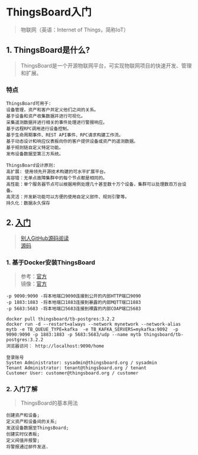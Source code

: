 # ThingsBoard入门
> 物联网（英语：Internet of Things，简称IoT）  

## 1. ThingsBoard是什么?
> ThingsBoard是一个开源物联网平台，可实现物联网项目的快速开发、管理和扩展。

### 特点
```
ThingsBoard可用于:
设备管理，资产和客户并定义他们之间的关系。
基于设备和资产收集数据并进行可视化。
采集遥测数据并进行相关的事件处理进行警报响应。
基于远程RPC调用进行设备控制。
基于生命周期事件、REST API事件、RPC请求构建工作流。
基于动态设计和响应仪表板向你的客户提供设备或资产的遥测数据。
基于规则链自定义特定功能。
发布设备数据至第三方系统。
```
```
ThingsBoard设计原则:
高扩展: 使用领先开源技术构建的可水平扩展平台。
高容错：无单点故障集群中的每个节点都是相同的。
高性能：单个服务器节点可以根据用例处理几十甚至数十万个设备，集群可以处理数百万台设备。
高灵活：开发新功能可以方便的使用自定义部件、规则引擎等。
持久化：数据永久保存
```

## 2. [入门](http://www.ithingsboard.com/docs/getting-started-guides/helloworld/)
> [别人GitHub源码阅读](https://github.com/sanshengshui/thingsboard)  
> [源码](https://github.com/thingsboard/thingsboard)

### 1. 基于Docker安装ThingsBoard
> 参考：[官方](http://www.ithingsboard.com/docs/user-guide/install/docker/?ubuntuThingsboardQueue=kafka)  
> 镜像：[官方](https://hub.docker.com/r/thingsboard/tb-postgres/)  
```
-p 9090:9090 -将本地端口9090连接到公开的内部HTTP端口9090
-p 1883:1883 -将本地端口1883连接到暴露的内部MQTT端口1883
-p 5683:5683 -将本地端口5683连接到裸露的内部COAP端口5683
```
```
docker pull thingsboard/tb-postgres:3.2.2
docker run -d --restart=always --network mynetwork --network-alias mytb -e TB_QUEUE_TYPE=kafka  -e TB_KAFKA_SERVERS=mykafka:9092  -p 9090:9090 -p 1883:1883 -p 5683:5683/udp --name mytb thingsboard/tb-postgres:3.2.2
浏览器访问： http://localhost:9090/home
```
```
登录账号
Systen Administrator: sysadmin@thingsboard.org / sysadmin
Tenant Administrator: tenant@thingsboard.org / tenant
Customer User: customer@thingsboard.org / customer
```

### 2. 入门了解
> ThingsBoard的基本用法  
```
创建资产和设备;
定义资产和设备间的关系;
发送设备数据至ThingsBoard;
创建实时仪表板;
定义阀值并报警;
将警报通过邮件发送.
```
